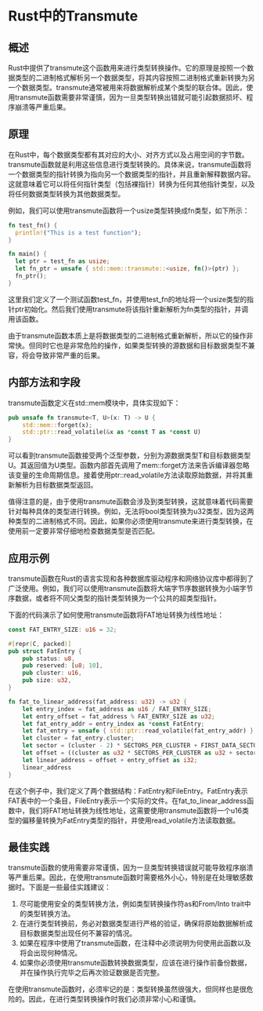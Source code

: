 
# Rust中的Transmute

## 概述

Rust中提供了transmute这个函数用来进行类型转换操作。它的原理是按照一个数据类型的二进制格式解析另一个数据类型，将其内容按照二进制格式重新转换为另一个数据类型。transmute通常被用来将数据解析成某个类型的联合体。因此，使用transmute函数需要非常谨慎，因为一旦类型转换出错就可能引起数据损坏、程序崩溃等严重后果。

## 原理

在Rust中，每个数据类型都有其对应的大小、对齐方式以及占用空间的字节数。transmute函数就是利用这些信息进行类型转换的。具体来说，transmute函数将一个数据类型的指针转换为指向另一个数据类型的指针，并且重新解释数据内容。这就意味着它可以将任何指针类型（包括裸指针）转换为任何其他指针类型，以及将任何数据类型转换为其他数据类型。

例如，我们可以使用transmute函数将一个usize类型转换成fn类型，如下所示：

```rust
fn test_fn() {
  println!("This is a test function");
}

fn main() {
  let ptr = test_fn as usize;
  let fn_ptr = unsafe { std::mem::transmute::<usize, fn()>(ptr) };
  fn_ptr();
}
```

这里我们定义了一个测试函数test_fn，并使用test_fn的地址将一个usize类型的指针ptr初始化。然后我们使用transmute将该指针重新解析为fn类型的指针，并调用该函数。

由于transmute函数本质上是将数据类型的二进制格式重新解析，所以它的操作非常快。但同时它也是非常危险的操作，如果类型转换的源数据和目标数据类型不兼容，将会导致非常严重的后果。

## 内部方法和字段

transmute函数定义在std::mem模块中，具体实现如下：

```rust
pub unsafe fn transmute<T, U>(x: T) -> U {
    std::mem::forget(x);
    std::ptr::read_volatile(&x as *const T as *const U)
}
```

可以看到transmute函数接受两个泛型参数，分别为源数据类型T和目标数据类型U。其返回值为U类型。函数内部首先调用了mem::forget方法来告诉编译器忽略该变量的生命周期信息。接着使用ptr::read_volatile方法读取原始数据，并将其重新解析为目标数据类型返回。

值得注意的是，由于使用transmute函数会涉及到类型转换，这就意味着代码需要针对每种具体的类型进行转换。例如，无法将bool类型转换为u32类型，因为这两种类型的二进制格式不同。因此，如果你必须使用transmute来进行类型转换，在使用前一定要非常仔细地检查数据类型是否匹配。

## 应用示例

transmute函数在Rust的语言实现和各种数据库驱动程序和网络协议库中都得到了广泛使用。例如，我们可以使用transmute函数将大端字节序数据转换为小端字节序数据，或者将不同父类型的指针类型转换为一个公共的超类型指针。

下面的代码演示了如何使用transmute函数将FAT地址转换为线性地址：

```rust
const FAT_ENTRY_SIZE: u16 = 32;

#[repr(C, packed)]
pub struct FatEntry {
    pub status: u8,
    pub reserved: [u8; 10],
    pub cluster: u16,
    pub size: u32,
}

fn fat_to_linear_address(fat_address: u32) -> u32 {
    let entry_index = fat_address as u16 / FAT_ENTRY_SIZE;
    let entry_offset = fat_address % FAT_ENTRY_SIZE as u32;
    let fat_entry_addr = entry_index as *const FatEntry;
    let fat_entry = unsafe { std::ptr::read_volatile(fat_entry_addr) };
    let cluster = fat_entry.cluster;
    let sector = (cluster - 2) * SECTORS_PER_CLUSTER + FIRST_DATA_SECTOR;
    let offset = ((cluster as u32 * SECTORS_PER_CLUSTER as u32 + sector as u32) * BYTES_PER_SECTOR) as i32;
    let linear_address = offset + entry_offset as i32;
    linear_address
}
```

在这个例子中，我们定义了两个数据结构：FatEntry和FileEntry。FatEntry表示FAT表中的一个条目，FileEntry表示一个实际的文件。在fat_to_linear_address函数中，我们将FAT地址转换为线性地址，这需要使用transmute函数将一个u16类型的偏移量转换为FatEntry类型的指针，并使用read_volatile方法读取数据。

## 最佳实践

transmute函数的使用需要非常谨慎，因为一旦类型转换错误就可能导致程序崩溃等严重后果。因此，在使用transmute函数时需要格外小心，特别是在处理敏感数据时。下面是一些最佳实践建议：

1. 尽可能使用安全的类型转换方法，例如类型转换操作符as和From/Into trait中的类型转换方法。
2. 在进行类型转换前，务必对数据类型进行严格的验证，确保将原始数据解析成目标数据类型出现任何不兼容的情况。
3. 如果在程序中使用了transmute函数，在注释中必须说明为何使用此函数以及将会出现何种情况。
4. 如果你必须使用transmute函数转换数据类型，应该在进行操作前备份数据，并在操作执行完毕之后再次验证数据是否完整。

在使用transmute函数时，必须牢记的是：类型转换虽然很强大，但同样也是很危险的。因此，在进行类型转换操作时我们必须非常小心和谨慎。
